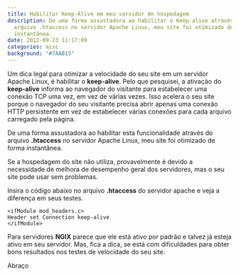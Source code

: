 ```yaml
---
title: Habilitar Keep-Alive em meu servidor de hospedagem
description: De uma forma assustadora ao habilitar o Keep-alive através do
  arquivo .htaccess no servidor Apache Linux, meu site foi otimizado de forma
  instantânea.
date: 2012-09-23 11:17:09
categories: misc
background: "#7AAB13"
---
```


Um dica legal para otimizar a velocidade do seu site em um servidor Apache Linux, é habilitar o **keep-alive**. Pelo que pesquisei, a ativação do **keep-alive** informa ao navegador do visitante para estabelecer uma conexão TCP uma vez, em vez de várias vezes. Isso acelera o seu site porque o navegador do seu visitante precisa abrir apenas uma conexão HTTP persistente em vez de estabelecer várias conexões para cada arquivo carregado pela página.

De uma forma assustadora ao habilitar esta funcionalidade através do arquivo **.htaccess** no servidor Apache Linux, meu site foi otimizado de forma instantânea.

Se a hospedagem do site não utiliza, provavelmente é devido a necessidade de melhora de desempenho geral dos servidores, mas o seu site pode usar sem problemas.

Insira o código abaixo no arquivo **.htaccess** do servidor apache e veja a diferença em seus testes.

```hcl
<ifModule mod_headers.c>
Header set Connection keep-alive
</ifModule>
```

Para servidores **NGIX** parece que ele está ativo por padrão e talvez já esteja ativo em seu servidor. Mas, fica a dica, se está com dificuldades para obter bons resultados nos testes de velocidade do seu site.

Abraço
